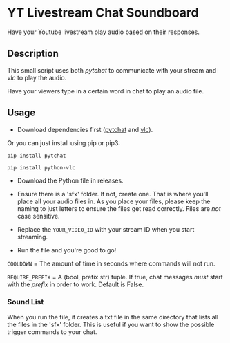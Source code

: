 # YT Livestream Chat Soundboard

Have your Youtube livestream play audio based on their responses.

## Description

This small script uses both *pytchat* to communicate with your stream and *vlc* to play the audio.

Have your viewers type in a certain word in chat to play an audio file.

## Usage

- Download dependencies first ([pytchat](https://github.com/taizan-hokuto/pytchat?tab=readme-ov-file) and [vlc](https://pypi.org/project/python-vlc/)).

Or you can just install using pip or pip3:

`pip install pytchat`

`pip install python-vlc`

- Download the Python file in releases.

- Ensure there is a 'sfx' folder. If not, create one. That is where you'll place all your audio files in. As you place your files, please keep the naming to just letters to ensure the files get read correctly. Files are *not* case sensitive.

- Replace the `YOUR_VIDEO_ID` with your stream ID when you start streaming.

- Run the file and you're good to go!

`COOLDOWN` = The amount of time in seconds where commands will not run.

`REQUIRE_PREFIX` = A (bool, prefix str) tuple. If true, chat messages *must* start with the *prefix* in order to work. Default is False.

### Sound List

When you run the file, it creates a txt file in the same directory that lists all the files in the 'sfx' folder. This is useful if you want to show the possible trigger commands to your chat.
